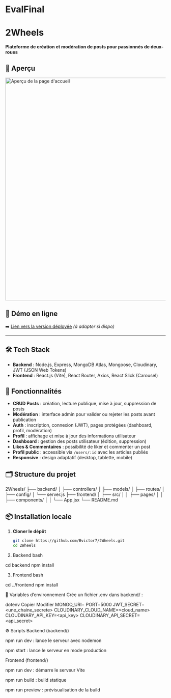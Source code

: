 # EvalFinal  
# 2Wheels

**Plateforme de création et modération de posts pour passionnés de deux-roues**

## 🎥 Aperçu

<img src="screenshot-homepage.png" alt="Aperçu de la page d'accueil" width="700" />

## 🔗 Démo en ligne

➡️ [Lien vers la version déployée](https://2wheels.vercel.app) *(à adapter si dispo)*

---

## 🛠 Tech Stack

* **Backend** : Node.js, Express, MongoDB Atlas, Mongoose, Cloudinary, JWT (JSON Web Tokens)  
* **Frontend** : React.js (Vite), React Router, Axios, React Slick (Carousel)

## 🚀 Fonctionnalités

* **CRUD Posts** : création, lecture publique, mise à jour, suppression de posts  
* **Modération** : interface admin pour valider ou rejeter les posts avant publication  
* **Auth** : inscription, connexion (JWT), pages protégées (dashboard, profil, modération)  
* **Profil** : affichage et mise à jour des informations utilisateur  
* **Dashboard** : gestion des posts utilisateur (édition, suppression)  
* **Likes & Commentaires** : possibilité de liker et commenter un post  
* **Profil public** : accessible via `/users/:id` avec les articles publiés  
* **Responsive** : design adaptatif (desktop, tablette, mobile)

## 🗂 Structure du projet

2Wheels/
├── backend/
│ ├── controllers/
│ ├── models/
│ ├── routes/
│ ├── config/
│ └── server.js
├── frontend/
│ ├── src/
│ │ ├── pages/
│ │ ├── components/
│ │ └── App.jsx
└── README.md

## 📦 Installation locale

1. **Cloner le dépôt**

   ```bash
   git clone https://github.com/Bvictor7/2Wheels.git
   cd 2Wheels

2. Backend
bash

cd backend
npm install

3. Frontend
bash

cd ../frontend
npm install

📝 Variables d’environnement
Crée un fichier .env dans backend/ :

dotenv
Copier
Modifier
MONGO_URI=<your-mongodb-atlas-uri>
PORT=5000
JWT_SECRET=<une_chaine_secrete>
CLOUDINARY_CLOUD_NAME=<cloud_name>
CLOUDINARY_API_KEY=<api_key>
CLOUDINARY_API_SECRET=<api_secret>

⚙️ Scripts
Backend (backend/)

npm run dev : lance le serveur avec nodemon

npm start : lance le serveur en mode production

Frontend (frontend/)

npm run dev : démarre le serveur Vite

npm run build : build statique

npm run preview : prévisualisation de la build